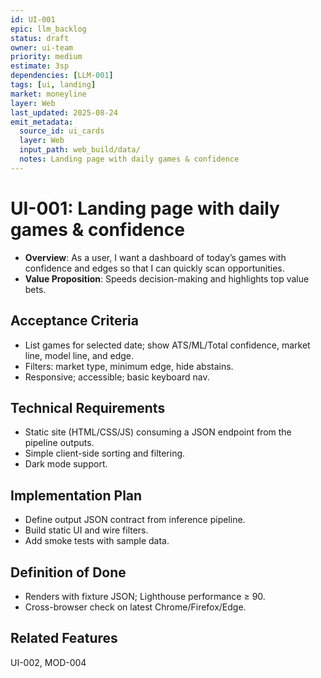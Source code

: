 ```yaml
---
id: UI-001
epic: llm_backlog
status: draft
owner: ui-team
priority: medium
estimate: 3sp
dependencies: [LLM-001]
tags: [ui, landing]
market: moneyline
layer: Web
last_updated: 2025-08-24
emit_metadata:
  source_id: ui_cards
  layer: Web
  input_path: web_build/data/
  notes: Landing page with daily games & confidence
---
```


# UI-001: Landing page with daily games & confidence

- **Overview**: As a user, I want a dashboard of today’s games with confidence and edges so that I can quickly scan opportunities.
- **Value Proposition**: Speeds decision-making and highlights top value bets.

## Acceptance Criteria
- List games for selected date; show ATS/ML/Total confidence, market line, model line, and edge.
- Filters: market type, minimum edge, hide abstains.
- Responsive; accessible; basic keyboard nav.

## Technical Requirements
- Static site (HTML/CSS/JS) consuming a JSON endpoint from the pipeline outputs.
- Simple client-side sorting and filtering.
- Dark mode support.

## Implementation Plan
- Define output JSON contract from inference pipeline.
- Build static UI and wire filters.
- Add smoke tests with sample data.

## Definition of Done
- Renders with fixture JSON; Lighthouse performance ≥ 90.
- Cross-browser check on latest Chrome/Firefox/Edge.

## Related Features
UI-002, MOD-004
